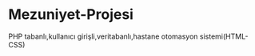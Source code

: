 # Mezuniyet-Projesi


PHP tabanlı,kullanıcı girişli,veritabanlı,hastane otomasyon sistemi(HTML-CSS)

